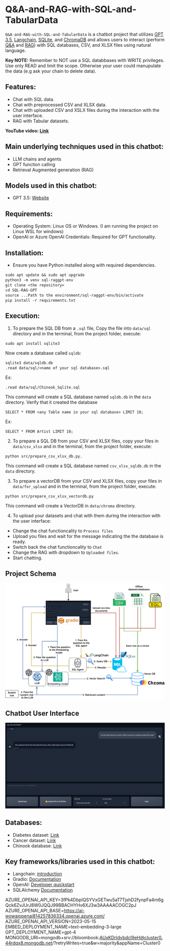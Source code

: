 # Q&A-and-RAG-with-SQL-and-TabularData

`Q&A-and-RAG-with-SQL-and-TabularData` is a chatbot project that utilizes <u>GPT 3.5</u>, <u>Langchain</u>, <u>SQLite</u>, and <u>ChromaDB</u> and allows users to interact (perform <u>Q&A</u> and <u>RAG</u>) with SQL databases, CSV, and XLSX files using natural language.

**Key NOTE:** Remember to NOT use a SQL databbases with WRITE privileges. Use only READ and limit the scope. Otherwise your user could manupulate the data (e.g ask your chain to delete data).

## Features:

- Chat with SQL data.
- Chat with preprocessed CSV and XLSX data.
- Chat with uploaded CSV and XSLX files during the interaction with the user interface.
- RAG with Tabular datasets.

**YouTube video: [Link](https://youtu.be/ZtltjSjFPDg?si=0EomljP6HIEfCEwZ)**

## Main underlying techniques used in this chatbot:

- LLM chains and agents
- GPT function calling
- Retrieval Augmented generation (RAG)

## Models used in this chatbot:

- GPT 3.5: [Website](https://platform.openai.com/docs/models)

## Requirements:

- Operating System: Linux OS or Windows. (I am running the project on Linux WSL for windows)
- OpenAI or Azure OpenAI Credentials: Required for GPT functionality.

## Installation:

- Ensure you have Python installed along with required dependencies.

```
sudo apt update && sudo apt upgrade
python3 -m venv sql-raggpt-env
git clone <the repository>
cd SQL-RAG-GPT
source ...Path to the environment/sql-raggpt-env/bin/activate
pip install -r requirements.txt
```

## Execution:

1. To prepare the SQL DB from a `.sql` file, Copy the file into `data/sql` directory and in the terminal, from the project folder, execute:

```
sudo apt install sqlite3
```

Now create a database called `sqldb`:

```
sqlite3 data/sqldb.db
.read data/sql/<name of your sql database>.sql
```

Ex:

```
.read data/sql/Chinook_Sqlite.sql
```

This command will create a SQL database named `sqldb.db` in the `data` directory. Verify that it created the database

```
SELECT * FROM <any Table name in your sql database> LIMIT 10;
```

Ex:

```
SELECT * FROM Artist LIMIT 10;
```

2. To prepare a SQL DB from your CSV and XLSX files, copy your files in `data/csv_xlsx` and in the terminal, from the project folder, execute:

```
python src/prepare_csv_xlsx_db.py.
```

This command will create a SQL database named `csv_xlsx_sqldb.db` in the `data` directory.

3. To prepare a vectorDB from your CSV and XLSX files, copy your files in `data/for_upload` and in the terminal, from the project folder, execute:

```
python src/prepare_csv_xlsx_vectordb.py
```

This command will create a VectorDB in `data/chroma` directory.

4. To upload your datasets and chat with them during the interaction with the user interface:

- Change the chat functioncality to `Process files`
- Upload you files and wait for the message indicating the the database is ready.
- Switch back the chat functioncality to `Chat`
- Change the RAG with dropdown to `Uploaded files`.
- Start chatting.

## Project Schema

<div align="center">
  <img src="images/project_schema.png" alt="Schema">
</div>

## Chatbot User Interface

<div align="center">
  <img src="images/UI.png" alt="ChatBot UI">
</div>

## Databases:

- Diabetes dataset: [Link](https://www.kaggle.com/datasets/akshaydattatraykhare/diabetes-dataset?resource=download&select=diabetes.csv)
- Cancer dataset: [Link](https://www.kaggle.com/datasets/rohansahana/breast-cancer-dataset-for-beginners?select=train.csv)
- Chinook database: [Link](https://database.guide/2-sample-databases-sqlite/)

## Key frameworks/libraries used in this chatbot:

- Langchain: [introduction](https://python.langchain.com/docs/get_started/introduction)
- Gradio: [Documentation](https://www.gradio.app/docs/interface)
- OpenAI: [Developer quickstart](https://platform.openai.com/docs/quickstart?context=python)
- SQLAlchemy [Documentation](https://www.sqlalchemy.org/)

AZURE_OPENAI_API_KEY=3fPk4DbpIQSYVxGETwu5aT7TjshD2fynpFa4m6gQck6ZvJUrJ8W0JQQJ99BBACHYHv6XJ3w3AAAAACOGC2pJ
AZURE_OPENAI_API_BASE=https://ai-wowaiopenai814257836334.openai.azure.com/
AZURE_OPENAI_API_VERSION=2023-05-15
EMBED_DEPLOYMENT_NAME=text-embedding-3-large
GPT_DEPLOYMENT_NAME=gpt-4
MONGODB_URI=mongodb+srv://bloombook:AUxKDrIdvbdcl9eH@cluster0.44rdqx8.mongodb.net/?retryWrites=true&w=majority&appName=Cluster0
